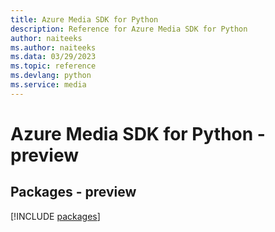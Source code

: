 ```yaml
---
title: Azure Media SDK for Python
description: Reference for Azure Media SDK for Python
author: naiteeks
ms.author: naiteeks
ms.data: 03/29/2023
ms.topic: reference
ms.devlang: python
ms.service: media
---
```

# Azure Media SDK for Python - preview
## Packages - preview
[!INCLUDE [packages](media-index.md)]